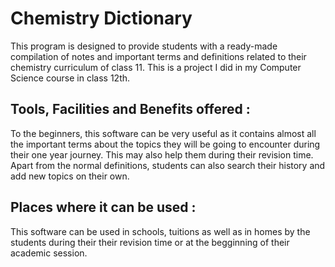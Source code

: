 # Chemistry Dictionary
This program is designed to provide students with a ready-made compilation of notes and important terms and definitions related to their chemistry curriculum of class 11. This is a project I did in my Computer Science course in class 12th.

## Tools, Facilities and Benefits offered :
To the beginners, this software can be very useful as it contains almost all the important terms about the topics they will be going to encounter during their one year journey. This may also help them during their revision time. Apart from the normal definitions, students can also search their history and add new topics on their own.

## Places where it can be used : 
This software can be used in schools, tuitions as well as in homes by the students during their their revision time or at the begginning of their academic session.


